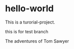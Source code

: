 # hello-world
This is a turorial-project.  

this is for test branch 

The adventures of Tom Sawyer
